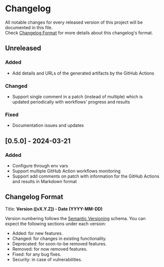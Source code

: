 # Changelog

All notable changes for every released version of this project will be documented in this file.  
Check [Changelog Format](#Changelog-Format) for more details about this changelog's format.

## Unreleased

### Added

- Add details and URLs of the generated artifacts by the GitHub Actions

### Changed

- Support single comment in a patch (instead of multiple) which is updated periodically with workflows' progress and 
  results

### Fixed

- Documentation issues and updates

## [0.5.0] - 2024-03-21

### Added

- Configure through env vars
- Support multiple GitHub Action workflows monitoring
- Support add comments on patch with information for the GitHub Actions and results in Markdown format

## Changelog Format

Title: **Version ([vX.Y.Z]) - Date (YYYY-MM-DD)**

Version numbering follows the [Semantic Versioning](https://semver.org/spec/v2.0.0.html) schema.
You can expect the following sections under each version:

* Added: for new features.
* Changed: for changes in existing functionality.
* Deprecated: for soon-to-be removed features.
* Removed: for now removed features.
* Fixed: for any bug fixes.
* Security: in case of vulnerabilities.
